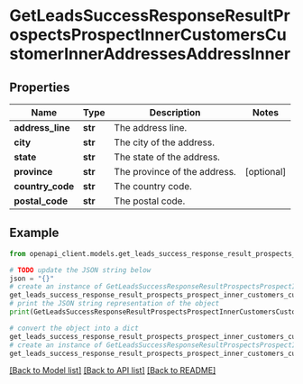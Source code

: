 # GetLeadsSuccessResponseResultProspectsProspectInnerCustomersCustomerInnerAddressesAddressInner


## Properties

Name | Type | Description | Notes
------------ | ------------- | ------------- | -------------
**address_line** | **str** | The address line. | 
**city** | **str** | The city of the address. | 
**state** | **str** | The state of the address. | 
**province** | **str** | The province of the address. | [optional] 
**country_code** | **str** | The country code. | 
**postal_code** | **str** | The postal code. | 

## Example

```python
from openapi_client.models.get_leads_success_response_result_prospects_prospect_inner_customers_customer_inner_addresses_address_inner import GetLeadsSuccessResponseResultProspectsProspectInnerCustomersCustomerInnerAddressesAddressInner

# TODO update the JSON string below
json = "{}"
# create an instance of GetLeadsSuccessResponseResultProspectsProspectInnerCustomersCustomerInnerAddressesAddressInner from a JSON string
get_leads_success_response_result_prospects_prospect_inner_customers_customer_inner_addresses_address_inner_instance = GetLeadsSuccessResponseResultProspectsProspectInnerCustomersCustomerInnerAddressesAddressInner.from_json(json)
# print the JSON string representation of the object
print(GetLeadsSuccessResponseResultProspectsProspectInnerCustomersCustomerInnerAddressesAddressInner.to_json())

# convert the object into a dict
get_leads_success_response_result_prospects_prospect_inner_customers_customer_inner_addresses_address_inner_dict = get_leads_success_response_result_prospects_prospect_inner_customers_customer_inner_addresses_address_inner_instance.to_dict()
# create an instance of GetLeadsSuccessResponseResultProspectsProspectInnerCustomersCustomerInnerAddressesAddressInner from a dict
get_leads_success_response_result_prospects_prospect_inner_customers_customer_inner_addresses_address_inner_from_dict = GetLeadsSuccessResponseResultProspectsProspectInnerCustomersCustomerInnerAddressesAddressInner.from_dict(get_leads_success_response_result_prospects_prospect_inner_customers_customer_inner_addresses_address_inner_dict)
```
[[Back to Model list]](../README.md#documentation-for-models) [[Back to API list]](../README.md#documentation-for-api-endpoints) [[Back to README]](../README.md)



